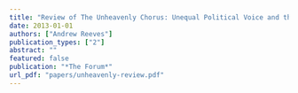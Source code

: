 ```yaml
---
title: "Review of The Unheavenly Chorus: Unequal Political Voice and the Broken Promise of Democracy by Kay Lehman Schlozman, Sidney Verba, and Henry E. Brady"
date: 2013-01-01
authors: ["Andrew Reeves"]
publication_types: ["2"]
abstract: ""
featured: false
publication: "*The Forum*"
url_pdf: "papers/unheavenly-review.pdf"
---
```


